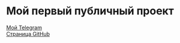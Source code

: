 # Мой первый публичный проект  

[Мой Telegram](https://t.me/Mikhail_Ka98)  
[Страница GitHub](https://github.com/Mikczar98/)
